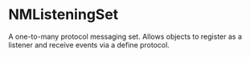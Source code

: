 NMListeningSet
==============

A one-to-many protocol messaging set. Allows objects to register as a listener and receive events via a define protocol.
